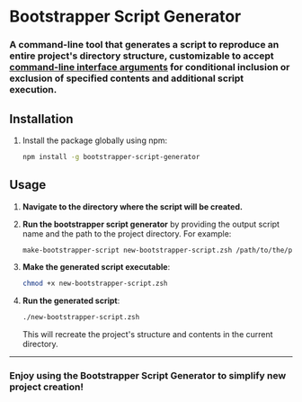 # Bootstrapper Script Generator

### A command-line tool that generates a script to reproduce an entire project's directory structure, customizable to accept [command-line interface arguments](https://en.wikipedia.org/wiki/Command-line_interface#Arguments) for conditional inclusion or exclusion of specified contents and additional script execution.

## Installation

1. Install the package globally using npm:

   ```bash
   npm install -g bootstrapper-script-generator
   ```

## Usage

1. **Navigate to the directory where the script will be created.**

2. **Run the bootstrapper script generator** by providing the output script name and the path to the project directory. For example:

   ```bash
   make-bootstrapper-script new-bootstrapper-script.zsh /path/to/the/project
   ```

3. **Make the generated script executable**:

   ```bash
   chmod +x new-bootstrapper-script.zsh
   ```

4. **Run the generated script**:

   ```bash
   ./new-bootstrapper-script.zsh
   ```

   This will recreate the project's structure and contents in the current directory.

---

### Enjoy using the **Bootstrapper Script Generator** to simplify new project creation!
